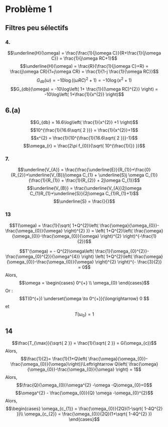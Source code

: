 # Problème 1
## Filtres peu sélectifs
### 4.
$$\underline{H}(\omega) = \frac{\frac{1}{j\omega C}}{R+\frac{1}{j\omega C}} = \frac{1}{j\omega RC+1}$$
$$\underline{H}(\omega) = \frac{R}{\frac{1}{j\omega C}+R} = \frac{j\omega CR}{1+j\omega CR} = \frac{1}{1-j \frac{1}{\omega RC}}$$
$$G_{db}(\omega) = -10\log((\omega RC )^{2}+ 1) = -10\log(x^{2}+1)$$
$$G_{db}(\omega) = -10\log\left( 1+ \frac{1}{(\omega RC)^{2}} \right) = -10\log\left( 1+\frac{1}{x^{2}} \right)$$

## 6.(a)
$$G_{db} = 16.6\log\left( \frac{1}{x^{2}} +1 \right)$$
$$10^{\frac{1}{16.6\sqrt{ 2 }}} = \frac{1}{x^{2}}+1$$
$$x^{2} = \frac{1}{10^{\frac{1}{16.6\sqrt{ 2 }}}-1}$$
$$\omega_{r} = \frac{2\pi f_{0}}{\sqrt{ 10^{\frac{1}{}} }}$$

### 7. 
$$\underline{V_{A}} = \frac{\frac{\underline{E}}{R_{1}}+\frac{0}{R_{2}}+\underline{V_{B}}j\omega C_{1} + \underline{S}j \omega C_{1}}{\frac{1}{R_{1}} + \frac{1}{R_{2}} + 2j\omega C_{1}}$$
$$\underline{V_{B}} = \frac{\underline{V_{A}}2j\omega C_{1}R_{1}+\underline{S}}{2j\omega C_{1}R_{1}+1}$$
$$\underline{S} = \frac{}{}$$


### 13
$$T(\omega) = \frac{1}{\sqrt{ 1+Q^{2}\left( \frac{\omega}{\omega_{0}}-\frac{\omega_{0}}{\omega} \right)^{2} }} = \left(  1+Q^{2}\left( \frac{\omega}{\omega_{0}}-\frac{\omega_{0}}{\omega} \right)^{2}  \right)^{-\frac{1}{2}}$$

$$T'(\omega) = - Q^{2}\omega\left( \frac{1}{\omega_{0}^{2}}-\frac{\omega_{0}^{2}}{\omega^{4}} \right) \left(  1+Q^{2}\left( \frac{\omega}{\omega_{0}}-\frac{\omega_{0}}{\omega} \right)^{2}  \right)^{- \frac{3}{2}} = 0$$
Alors, 
$$\omega = \begin{cases}
0^{+} \\
\omega_{0}
\end{cases}$$
Or : 
$$T(0^{+}) \underset{\omega \to 0^{+}}{\longrightarrow} 0 $$
et 
$$T(\omega_{0}) = 1$$

## 14
$$\frac{T_{\max}}{\sqrt{ 2 }} = \frac{1}{\sqrt{ 2 }} = G(\omega_{c})$$
Alors, 
$$\frac{1}{2}= \frac{1}{1+Q\left( \frac{\omega}{\omega_{0}}-\frac{\omega_{0}}{\omega}\right)}\Leftrightarrow Q\left( \frac{\omega}{\omega_{0}}-\frac{\omega_{0}}{\omega} \right) = 1$$
Alors, 
$$\frac{Q}{\omega_{0}}\omega^{2} -\omega -Q\omega_{0}=0$$
$$\omega^{2} - \frac{\omega_{0}}{Q} \omega -\omega_{0}^{2}$$
Alors, 
$$\begin{cases}
\omega_{c_{1}} = \frac{\omega_{0}}{2Q}(1-\sqrt{ 1-4Q^{2} })\\
\omega_{c_{2}} = \frac{\omega_{0}}{2Q}(1+\sqrt{ 1-4Q^{2} })
\end{cases}$$
